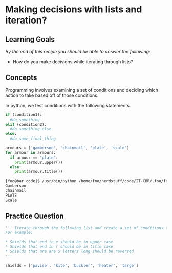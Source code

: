# Making decisions with lists and iteration? 

## Learning Goals

*By the end of this recipe you should be able to answer the following:*

* How do you make decisions while iterating through lists?


## Concepts

Programming involves examining a set of conditions and deciding which action to take based off of those conditions. 

In python, we test conditions with the following statements. 

```python
if (condition1):
  #do_something
elif (condition2):
  #do_something_else
else: 
  #do_some_final_thing
```

```python
armours = ['gamberson', 'chainmail', 'plate', 'scale']
for armour in armours:
  if armour == "plate":
    print(armour.upper())
  else:
    print(armour.title())
```

```bash
[foo@bar code]$ /usr/bin/python /home/foo/nerdstuff/code/IT-CBR/.foo/foo.py
Gamberson
Chainmail
PLATE
Scale
```


## Practice Question

```python
''' Iterate through the following list and create a set of conditions to change the way we print them out
For example: 

* Shields that end in e should be in upper case
* Shields that end in r should be in title case
* Shields that are are 5 letters long should be reversed
'''

shields = ['pavise', 'kite', 'buckler', 'heater', 'targe']
```

